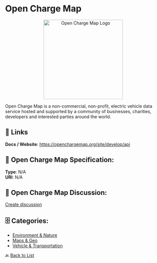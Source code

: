 # Open Charge Map
<p align="center">
    <img width="256" src="https://raw.githubusercontent.com/apis-list/apis-list/main/apis/open-charge-map/logo_256x256.png" alt="Open Charge Map Logo"/>
</p>

Open Charge Map is a non-commercial, non-profit, electric vehicle data service hosted and supported by a community of businesses, charities, developers and interested parties around the world.

##  🔗 Links
**Docs / Website**: https://openchargemap.org/site/develop/api

## 🧬 Open Charge Map Specification:
**Type**: N/A  
**URI**: N/A

## 💬 Open Charge Map Discussion:
[Create discussion](https://github.com/apis-list/apis-list/discussions/new)

## 🗄️ Categories:
- [Environment & Nature](https://github.com/apis-list/apis-list#environment--nature-)
- [Maps & Geo](https://github.com/apis-list/apis-list#maps--geo-)
- [Vehicle & Transportation](https://github.com/apis-list/apis-list#vehicle--transportation-)




🔙 [Back to List](https://github.com/apis-list/apis-list)
